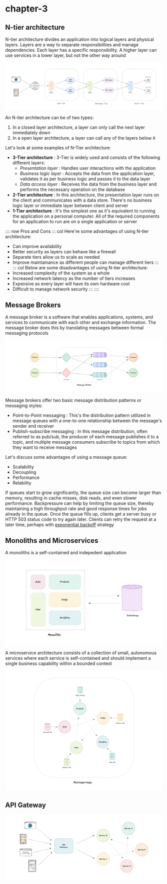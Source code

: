 # chapter-3

## N-tier architecture
N-tier architecture divides an application into logical layers and physical layers. Layers are a way to separate responsibilities and manage dependencies. Each layer has a specific responsibility. A higher layer can use services in a lower layer, but not the other way around

![N-tier architecture](./FILES/chapter-3.md/c3e42102.png)


An N-tier architecture can be of two types:
1. In a closed layer architecture, a layer can only call the next layer immediately down
2. In a open layer architecture, a layer can call any of the layers below it

Let's look at some examples of N-Tier architecture:
+ **3-Tier architecture** : 3-Tier is widely used and consists of the following different layers:
  + *Presentation layer* : Handles user interactions with the application
  + *Business logic layer* : Accepts the data from the application layer, validates it as per business logic and passes it to the data layer
  + *Data access layer* : Receives the data from the business layer and performs the necessary operation on the database
+ **2-Tier architecture** : In this architecture, the presentation layer runs on the client and communicates with a data store. There's no business logic layer or immediate layer between client and server
+ **1-Tier architecture** : It's the simplest one as it's equivalent to running the application on a personal computer. All of the required components for an application to run are on a single application or server

:::: row Pros and Cons
::: col
Here're some advantages of using N-tier architecture:

+ Can improve availability
+ Better security as layers can behave like a firewall
+ Separate tiers allow us to scale as needed
+ Improve maintainance as different people can manage different tiers
:::
::: col
Below are some disadvantages of using N-tier architecture:
+ Increased complexity of the system as a whole
+ Increased network latency as the number of tiers increases
+ Expensive as every layer will have its own hardware cost
+ Difficult to manage network security
:::
::::




## Message Brokers
A message broker is a software that enables applications, systems, and services to communicate with each other and exchange information. The message broker does this by translating messages between formal messaging protocols

![message brokers](./FILES/chapter-3.md/42d8c4b1.png)

Message brokers offer two basic message distribution patterns or messaging styles:
+ Point-to-Point messaging : This's the distribution pattern utilized in message queues with a one-to-one relationship between the message's sender and receiver
+ Publish-subscribe messaging : In this message distribution, often referred to as pub/sub, the producer of each message publishes it to a topic, and multiple message consumers subscribe to topics from which they want to receive messages

Let's discuss some advantages of using a message queue:
+ Scalability
+ Decoupling
+ Performance
+ Relability


If queues start to grow significantly, the queue size can become larger than memory, resulting in cache misses, disk reads, and even slower performance. Backpressure can help by limiting the queue size, thereby maintaining a high throughput rate and good response times for jobs already in the queue. Once the queue fills up, clients get a server busy or HTTP 503 status code to try again later. Clients can retry the request at a later time, perhaps with [exponential backoff](https://en.wikipedia.org/wiki/Exponential_backoff) strategy

## Monoliths and Microservices
A monoliths is a self-contained and indepedent application

![monoliths](./FILES/chapter-3.md/28c41935.png)

A microservice architecture consists of a collection of small, autonomous services where each service is self-contained and should implement a single business capability within a bounded context

![microservices](./FILES/chapter-3.md/34e74a01.png)


## API Gateway
![API Gateway](./FILES/chapter-3.md/748114fb.png)